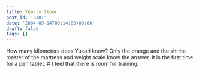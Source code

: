 ```yaml
---
title: Yearly floor
post_id: '3181'
date: '2004-09-14T00:14:00+09:00'
draft: false
tags: []
---
```


How many kilometers does Yukari know? Only the orange and the shrine master of the mattress and weight scale know the answer. It is the first time for a pen tablet. # I feel that there is room for training.